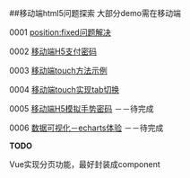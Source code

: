 ##移动端html5问题探索
大部分demo需在移动端

0001 [position:fixed问题解决](https://julielee77.github.io/demo/0001.html)

0002 [移动端H5支付密码](https://julielee77.github.io/demo/0002.html)

0003 [移动端touch方法示例](https://julielee77.github.io/demo/0003.html)

0004 [移动端touch实现tab切换](https://julielee77.github.io/demo/0004.html)

0005 [移动端H5模拟手势密码](https://julielee77.github.io/demo/0005.html) －－待完成

0006 [数据可视化－echarts体验](https://julielee77.github.io/demo/0006.html) －－待完成

**TODO**

Vue实现分页功能，最好封装成component